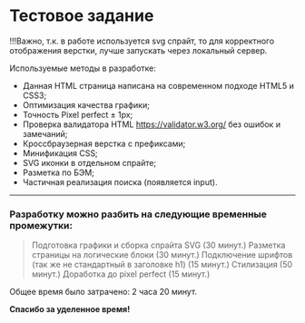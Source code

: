 # Тестовое задание 
!!!Важно, т.к. в работе используется svg спрайт, то для корректного отображения верстки, лучше запускать через локальный сервер.

Используемые методы в разработке:

  - Данная HTML страница написана на современном подходе HTML5 и CSS3;
  - Оптимизация качества графики;
  - Точность Pixel perfect ± 1px;
  - Проверка валидатора HTML https://validator.w3.org/ без ошибок и замечаний;
  - Кроссбраузерная верстка с префиксами;
  - Минификация CSS;
  - SVG иконки в отдельном спрайте;
  - Разметка по БЭМ;
  - Частичная реализация поиска (появляется input).
  
---


### Разработку можно разбить на следующие временные промежутки:

> Подготовка графики и сборка спрайта SVG (30 минут.)
> Разметка страницы на логические блоки (30 минут.)
> Подключение шрифтов (так же не стандартный в заголовке h1) (15 минут.)
> Стилизация (50 минут.)
> Доработка до pixel perfect (15 минут.)

Общее время было затрачено: 2 часа 20 минут.

**Спасибо за уделенное время!**

